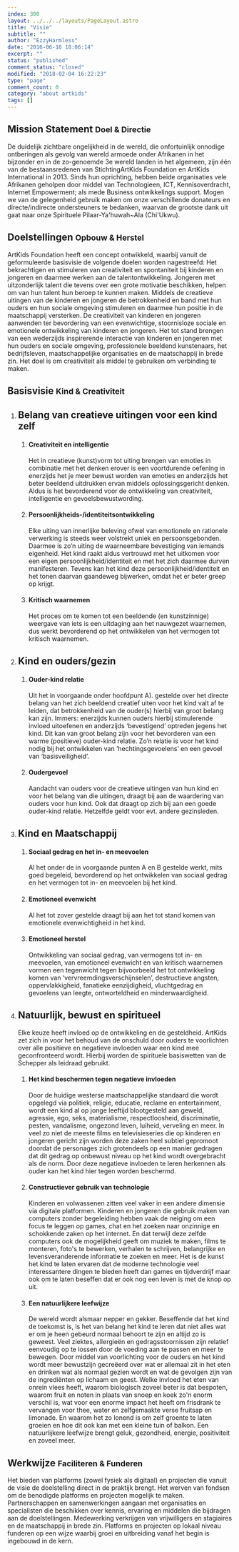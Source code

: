 ```yaml
---
index: 300
layout: ../../../layouts/PageLayout.astro
title: "Visie"
subtitle: ""
author: "EzzyHarmless"
date: "2016-06-16 18:06:14"
excerpt: ""
status: "published"
comment_status: "closed"
modified: "2018-02-04 16:22:23"
type: "page"
comment_count: 0
category: "about artkids"
tags: []
---
```


## Mission Statement <small class="has-text-calm is-size-4">Doel & Directie</small>

De duidelijk zichtbare ongelijkheid in de wereld, die onfortuinlijk onnodige ontberingen als gevolg van wereld armoede onder Afrikanen in het bijzonder en in de zo-genoemde 3e wereld landen in het algemeen, zijn één van de bestaansredenen van StichtingArtKids Foundation en ArtKids International in 2013\. Sinds hun oprichting, hebben beide organisaties vele Afrikanen geholpen door middel van Technologieen, ICT, Kennisoverdracht, Internet Empowerment; als mede Business ontwikkelings support. Mogen we van de gelegenheid gebruik maken om onze verschillende donateurs en directe/indirecte ondersteuners te bedanken, waarvan de grootste dank uit gaat naar onze Spirituele Pilaar-Ya'huwah~Ala (Chi'Ukwu).

## Doelstellingen <small class="has-text-calm is-size-4">Opbouw & Herstel</small>

ArtKids Foundation heeft een concept ontwikkeld, waarbij vanuit de geformuleerde basisvisie de volgende doelen worden nagestreefd: Het bekrachtigen en stimuleren van creativiteit en spontaniteit bij kinderen en jongeren en daarmee werken aan de talentontwikkeling. Jongeren met uitzonderlijk talent die tevens over een grote motivatie beschikken, helpen om van hun talent hun beroep te kunnen maken. Middels de creatieve uitingen van de kinderen en jongeren de betrokkenheid en band met hun ouders en hun sociale omgeving stimuleren en daarmee hun positie in de maatschappij versterken. De creativiteit van kinderen en jongeren aanwenden ter bevordering van een evenwichtige, stoornisloze sociale en emotionele ontwikkeling van kinderen en jongeren. Het tot stand brengen van een wederzijds inspirerende interactie van kinderen en jongeren met hun ouders en sociale omgeving, professionele beeldend kunstenaars, het bedrijfsleven, maatschappelijke organisaties en de maatschappij in brede zin. Het doel is om creativiteit als middel te gebruiken om verbinding te maken.

## Basisvisie <small class="has-text-calm is-size-4">Kind & Creativiteit</small>

1.  ## Belang van creatieve uitingen voor een kind zelf

    1.  #### Creativiteit en intelligentie

        Het in creatieve (kunst)vorm tot uiting brengen van emoties in combinatie met het denken erover is een voortdurende oefening in enerzijds het je meer bewust worden van emoties en anderzijds het beter beeldend uitdrukken ervan middels oplossingsgericht denken. Aldus is het bevorderend voor de ontwikkeling van creativiteit, intelligentie en gevoelsbewustwording.

    2.  #### Persoonlijkheids-/identiteitsontwikkeling

        Elke uiting van innerlijke beleving ofwel van emotionele en rationele verwerking is steeds weer volstrekt uniek en persoonsgebonden. Daarmee is zo’n uiting de waarneembare bevestiging van iemands eigenheid. Het kind raakt aldus vertrouwd met het uitkomen voor een eigen persoonlijkheid/identiteit en met het zich daarmee durven manifesteren. Tevens kan het kind deze persoonlijkheid/identiteit en het tonen daarvan gaandeweg bijwerken, omdat het er beter greep op krijgt.

    3.  #### Kritisch waarnemen

        Het proces om te komen tot een beeldende (en kunstzinnige) weergave van iets is een uitdaging aan het nauwgezet waarnemen, dus werkt bevorderend op het ontwikkelen van het vermogen tot kritisch waarnemen.

2.  ## Kind en ouders/gezin

    1.  #### Ouder-kind relatie

        Uit het in voorgaande onder hoofdpunt A). gestelde over het directe belang van het zich beeldend creatief uiten voor het kind valt af te leiden, dat betrokkenheid van de ouder(s) hierbij van groot belang kan zijn. Immers: enerzijds kunnen ouders hierbij stimulerende invloed uitoefenen en anderzijds ‘bevestigend’ optreden jegens het kind. Dit kan van groot belang zijn voor het bevorderen van een warme (positieve) ouder-kind relatie. Zo’n relatie is voor het kind nodig bij het ontwikkelen van ’hechtingsgevoelens’ en een gevoel van ‘basisveiligheid’.

    2.  #### Oudergevoel

        Aandacht van ouders voor de creatieve uitingen van hun kind en voor het belang van die uitingen, draagt bij aan de waardering van ouders voor hun kind. Ook dat draagt op zich bij aan een goede ouder-kind relatie. Hetzelfde geldt voor evt. andere gezinsleden.

3.  ## Kind en Maatschappij

    1.  #### Sociaal gedrag en het in- en meevoelen

        Al het onder de in voorgaande punten A en B gestelde werkt, mits goed begeleid, bevorderend op het ontwikkelen van sociaal gedrag en het vermogen tot in- en meevoelen bij het kind.

    2.  #### Emotioneel evenwicht

        Al het tot zover gestelde draagt bij aan het tot stand komen van emotionele evenwichtigheid in het kind.

    3.  #### Emotioneel herstel

        Ontwikkeling van sociaal gedrag, van vermogens tot in- en meevoelen, van emotioneel evenwicht en van kritisch waarnemen vormen een tegenwicht tegen bijvoorbeeld het tot ontwikkeling komen van ‘vervreemdingsverschijnselen’, destructieve angsten, oppervlakkigheid, fanatieke eenzijdigheid, vluchtgedrag en gevoelens van leegte, ontworteldheid en minderwaardigheid.

4.  ## Natuurlijk, bewust en spiritueel

    Elke keuze heeft invloed op de ontwikkeling en de gesteldheid. ArtKids zet zich in voor het behoud van de onschuld door ouders te voorlichten over alle positieve en negatieve invloeden waar een kind mee geconfronteerd wordt. Hierbij worden de spirituele basiswetten van de Schepper als leidraad gebruikt.

    1.  #### Het kind beschermen tegen negatieve invloeden

        Door de huidige westerse maatschappelijke standaard die wordt opgelegd via politiek, religie, educatie, reclame en entertainment, wordt een kind al op jonge leeftijd blootgesteld aan geweld, agressie, ego, seks, materialisme, respectloosheid, discriminatie, pesten, vandalisme, ongezond leven, luiheid, verveling en meer. In veel zo niet de meeste films en televisieseries die op kinderen en jongeren gericht zijn worden deze zaken heel subtiel gepromoot doordat de personages zich grotendeels op een manier gedragen dat dit gedrag op onbewust niveau op het kind wordt overgebracht als de norm. Door deze negatieve invloeden te leren herkennen als ouder kan het kind hier tegen worden beschermd.

    2.  #### Constructiever gebruik van technologie

        Kinderen en volwassenen zitten veel vaker in een andere dimensie via digitale platformen. Kinderen en jongeren die gebruik maken van computers zonder begeleiding hebben vaak de neiging om een focus te leggen op games, chat en het zoeken naar onzinnige en schokkende zaken op het internet. En dat terwijl deze zelfde computers ook de mogelijkheid geeft om muziek te maken, films te monteren, foto's te bewerken, verhalen te schrijven, belangrijke en levensveranderende informatie te zoeken en meer. Het is de kunst het kind te laten ervaren dat de moderne technologie veel interessantere dingen te bieden heeft dan games en tijdverdrijf maar ook om te laten beseffen dat er ook nog een leven is met de knop op uit.

    3.  #### Een natuurlijkere leefwijze

        De wereld wordt alsmaar nepper en gekker. Beseffende dat het kind de toekomst is, is het van belang het kind te leren dat niet alles wat er om je heen gebeurd normaal behoort te zijn en altijd zo is geweest. Veel ziektes, allergieën en gedragsstoornissen zijn relatief eenvoudig op te lossen door de voeding aan te passen en meer te bewegen. Door middel van voorlichting voor de ouders en het kind wordt meer bewustzijn gecreëerd over wat er allemaal zit in het eten en drinken wat als normaal gezien wordt en wat de gevolgen zijn van de ingrediënten op lichaam en geest. Welke invloed het eten van onrein vlees heeft, waarom biologisch zoveel beter is dat bespoten, waarom fruit en noten in plaats van snoep en koek zo'n enorm verschil is, wat voor een enorme impact het heeft om frisdrank te vervangen voor thee, water en zelfgemaakte verse fruitsap en limonade. En waarom het zo lonend is om zelf groente te laten groeien en hoe dit ook kan met een kleine tuin of balkon. Een natuurlijkere leefwijze brengt geluk, gezondheid, energie, positiviteit en zoveel meer.

## Werkwijze <small class="has-text-calm is-size-4">Faciliteren & Funderen</small>

Het bieden van platforms (zowel fysiek als digitaal) en projecten die vanuit de visie de doelstelling direct in de praktijk brengt. Het werven van fondsen om de benodigde platforms en projecten mogelijk te maken. Partnerschappen en samenwerkingen aangaan met organisaties en specialisten die beschikken over kennis, ervaring en middelen die bijdragen aan de doelstellingen. Medewerking verkrijgen van vrijwilligers en stagiaires en de maatschappij in brede zin. Platforms en projecten op lokaal niveau funderen op een wijze waarbij groei en uitbreiding vanaf het begin is ingebouwd in de kern.